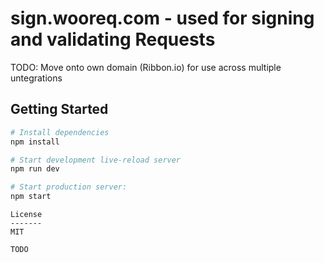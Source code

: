 sign.wooreq.com - used for signing and validating Requests
==================================

TODO: Move onto own domain (Ribbon.io) for use across multiple untegrations

Getting Started
---------------

```sh
# Install dependencies
npm install

# Start development live-reload server
npm run dev

# Start production server:
npm start
```

```
License
-------
MIT

TODO
